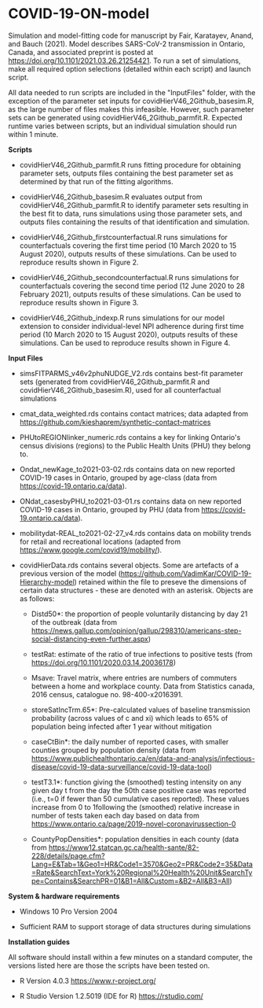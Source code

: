 # COVID-19-ON-model

Simulation and model-fitting code for manuscript by Fair, Karatayev, Anand, and Bauch (2021). Model describes SARS-CoV-2 transmission in Ontario, Canada, and associated preprint is posted at https://doi.org/10.1101/2021.03.26.21254421. To run a set of simulations, make all required option selections (detailed within each script) and launch script.

All data needed to run scripts are included in the "InputFiles" folder, with the exception of the parameter set inputs for covidHierV46_2Github_basesim.R, as the large number of files makes this infeasible. However, such parameter sets can be generated using covidHierV46_2Github_parmfit.R. Expected runtime varies between scripts, but an individual simulation should run within 1 minute.

**Scripts**

* covidHierV46_2Github_parmfit.R runs fitting procedure for obtaining parameter sets, outputs files containing the best parameter set as determined by that run of the fitting algorithms.

* covidHierV46_2Github_basesim.R evaluates output from covidHierV46_2Github_parmfit.R to identify parameter sets resulting in the best fit to data, runs simulations using those parameter sets, and outputs files containing the results of that identification and simulation.

* covidHierV46_2Github_firstcounterfactual.R runs simulations for counterfactuals covering the first time period (10 March 2020 to 15 August 2020), outputs results of these simulations. Can be used to reproduce results shown in Figure 2.

* covidHierV46_2Github_secondcounterfactual.R runs simulations for counterfactuals covering the second time period (12 June 2020 to 28 February 2021), outputs results of these simulations. Can be used to reproduce results shown in Figure 3.

* covidHierV46_2Github_indexp.R runs simulations for our model extension to consider individual-level NPI adherence during first time period (10 March 2020 to 15 August 2020), outputs results of these simulations. Can be used to reproduce results shown in Figure 4.


**Input Files**

* simsFITPARMS_v46v2phuNUDGE_V2.rds contains best-fit parameter sets (generated from covidHierV46_2Github_parmfit.R and covidHierV46_2Github_basesim.R), used for all counterfactual simulations

* cmat_data_weighted.rds contains contact matrices; data adapted from https://github.com/kieshaprem/synthetic-contact-matrices

* PHUtoREGIONlinker_numeric.rds contains a key for linking Ontario's census divisions (regions) to the Public Health Units (PHU) they belong to.

* Ondat_newKage_to2021-03-02.rds contains data on new reported COVID-19 cases in Ontario, grouped by age-class (data from https://covid-19.ontario.ca/data).

* ONdat_casesbyPHU_to2021-03-01.rs contains data on new reported COVID-19 cases in Ontario, grouped by PHU (data from https://covid-19.ontario.ca/data).

* mobilitydat-REAL_to2021-02-27_v4.rds contains data on mobility trends for retail and recreational locations (adapted from https://www.google.com/covid19/mobility/).

* covidHierData.rds contains several objects. Some are artefacts of a previous version of the model (https://github.com/VadimKar/COVID-19-Hierarchy-model) retained within the file to preseve the dimensions of certain data structures - these are denoted with an asterisk. Objects are as follows:

  * Distd50*: the proportion of people voluntarily distancing by day 21 of the outbreak (data from https://news.gallup.com/opinion/gallup/298310/americans-step-social-distancing-even-further.aspx)

  * testRat: estimate of the ratio of true infections to positive tests (from https://doi.org/10.1101/2020.03.14.20036178)

  * Msave: Travel matrix, where entries are numbers of commuters between a home and workplace county. Data from Statistics canada, 2016 census, catalogue no. 98-400-x2016391.

  * storeSatIncTrm.65*: Pre-calculated values of baseline transmission probability (across values of c and xi) which leads to 65% of population being infected after 1 year without mitigation

  * caseCtBin*: the daily number of reported cases, with smaller counties grouped by population density (data from https://www.publichealthontario.ca/en/data-and-analysis/infectious-disease/covid-19-data-surveillance/covid-19-data-tool)

  * testT3.1*: function giving the (smoothed) testing intensity on any given day t from the day the 50th case positive case was reported (i.e., t=0 if fewer than 50 cumulative cases reported). These values increase from 0 to 1following the (smoothed) relative increase in number of tests taken each day based on data from https://www.ontario.ca/page/2019-novel-coronavirussection-0

  * CountyPopDensities*: population densities in each county (data from https://www12.statcan.gc.ca/health-sante/82-228/details/page.cfm?Lang=E&Tab=1&Geo1=HR&Code1=3570&Geo2=PR&Code2=35&Data=Rate&SearchText=York%20Regional%20Health%20Unit&SearchType=Contains&SearchPR=01&B1=All&Custom=&B2=All&B3=All)

**System & hardware requirements**

 * Windows 10 Pro Version 2004

 * Sufficient RAM to support storage of data structures during simulations

**Installation guides**

All software should install within a few minutes on a standard computer, the versions listed here are those the scripts have been tested on.

 * R Version 4.0.3 https://www.r-project.org/

 * R Studio Version 1.2.5019 (IDE for R) https://rstudio.com/ 
